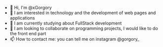 - 👋 Hi, I'm @xGorgory
- 👀 I am interested in technology and the development of web pages and applications
- 🌱 I am currently studying about FullStack development
- 💞️ I am looking to collaborate on programming projects, I would like to do the front end part
- 📫 How to contact me: you can tell me on instagram @gorgory_

<!---
xGorgory/xGorgory is a ✨ special ✨ repository because its `README.md` (this file) appears on its GitHub profile.
You can click the Preview link to see the changes.
--->
